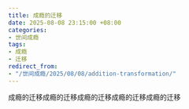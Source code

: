 ```yaml
---
title: 成瘾的迁移
date: 2025-08-08 23:15:00 +08:00
categories:
- 世间成瘾
tags:
- 成瘾
- 迁移
redirect_from:
- "/世间成瘾/2025/08/08/addition-transformation/"
---
```


成瘾的迁移成瘾的迁移成瘾的迁移成瘾的迁移成瘾的迁移